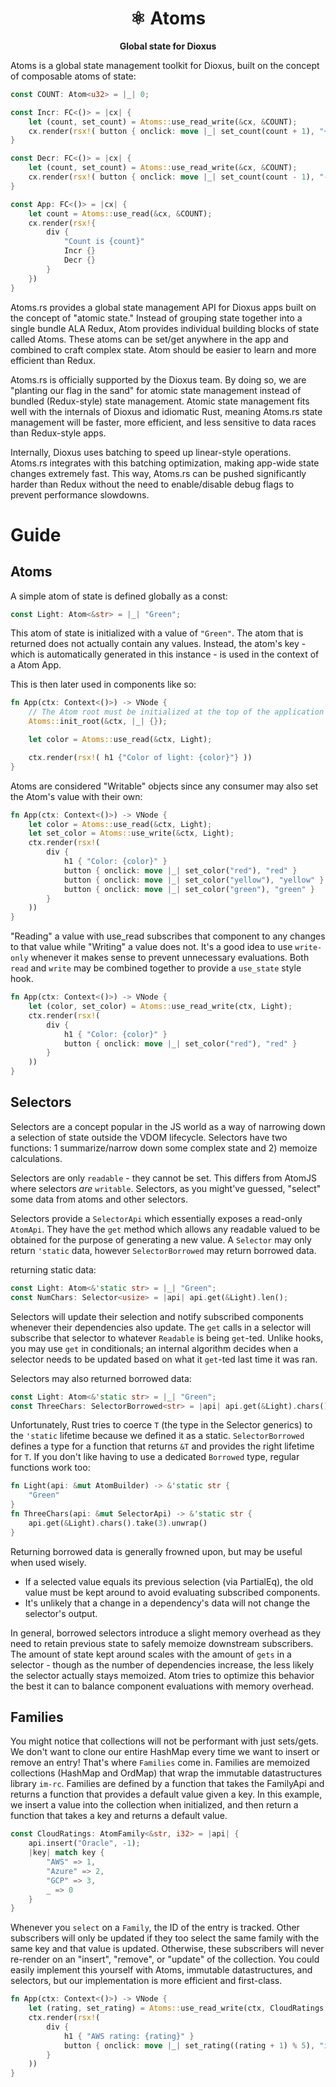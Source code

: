 <div align="center">
  <h1>⚛ Atoms</h1>
  <p>
    <strong>Global state for Dioxus</strong>
  </p>
</div>

Atoms is a global state management toolkit for Dioxus, built on the concept of composable atoms of state:

```rust
const COUNT: Atom<u32> = |_| 0;

const Incr: FC<()> = |cx| {
    let (count, set_count) = Atoms::use_read_write(&cx, &COUNT);
    cx.render(rsx!( button { onclick: move |_| set_count(count + 1), "+" } ))
}

const Decr: FC<()> = |cx| {
    let (count, set_count) = Atoms::use_read_write(&cx, &COUNT);
    cx.render(rsx!( button { onclick: move |_| set_count(count - 1), "-" } ))
}

const App: FC<()> = |cx| {
    let count = Atoms::use_read(&cx, &COUNT);
    cx.render(rsx!{
        div {
            "Count is {count}"
            Incr {}
            Decr {}
        }
    })
}
```

Atoms.rs provides a global state management API for Dioxus apps built on the concept of "atomic state." Instead of grouping state together into a single bundle ALA Redux, Atom provides individual building blocks of state called Atoms. These atoms can be set/get anywhere in the app and combined to craft complex state. Atom should be easier to learn and more efficient than Redux.

Atoms.rs is officially supported by the Dioxus team. By doing so, we are "planting our flag in the sand" for atomic state management instead of bundled (Redux-style) state management. Atomic state management fits well with the internals of Dioxus and idiomatic Rust, meaning Atoms.rs state management will be faster, more efficient, and less sensitive to data races than Redux-style apps.

Internally, Dioxus uses batching to speed up linear-style operations. Atoms.rs integrates with this batching optimization, making app-wide state changes extremely fast. This way, Atoms.rs can be pushed significantly harder than Redux without the need to enable/disable debug flags to prevent performance slowdowns.

# Guide

## Atoms

A simple atom of state is defined globally as a const:

```rust
const Light: Atom<&str> = |_| "Green";
```

This atom of state is initialized with a value of `"Green"`. The atom that is returned does not actually contain any values. Instead, the atom's key - which is automatically generated in this instance - is used in the context of a Atom App.

This is then later used in components like so:

```rust
fn App(ctx: Context<()>) -> VNode {
    // The Atom root must be initialized at the top of the application before any use_Atom hooks
    Atoms::init_root(&ctx, |_| {});

    let color = Atoms::use_read(&ctx, Light);

    ctx.render(rsx!( h1 {"Color of light: {color}"} ))
}
```

Atoms are considered "Writable" objects since any consumer may also set the Atom's value with their own:

```rust
fn App(ctx: Context<()>) -> VNode {
    let color = Atoms::use_read(&ctx, Light);
    let set_color = Atoms::use_write(&ctx, Light);
    ctx.render(rsx!(
        div {
            h1 { "Color: {color}" }
            button { onclick: move |_| set_color("red"), "red" }
            button { onclick: move |_| set_color("yellow"), "yellow" }
            button { onclick: move |_| set_color("green"), "green" }
        }
    ))
}
```

"Reading" a value with use_read subscribes that component to any changes to that value while "Writing" a value does not. It's a good idea to use `write-only` whenever it makes sense to prevent unnecessary evaluations. Both `read` and `write` may be combined together to provide a `use_state` style hook.

```rust
fn App(ctx: Context<()>) -> VNode {
    let (color, set_color) = Atoms::use_read_write(ctx, Light);
    ctx.render(rsx!(
        div {
            h1 { "Color: {color}" }
            button { onclick: move |_| set_color("red"), "red" }
        }
    ))
}
```

## Selectors

Selectors are a concept popular in the JS world as a way of narrowing down a selection of state outside the VDOM lifecycle. Selectors have two functions: 1 summarize/narrow down some complex state and 2) memoize calculations.

Selectors are only `readable` - they cannot be set. This differs from AtomJS where selectors _are_ `writable`. Selectors, as you might've guessed, "select" some data from atoms and other selectors.

Selectors provide a `SelectorApi` which essentially exposes a read-only `AtomApi`. They have the `get` method which allows any readable valued to be obtained for the purpose of generating a new value. A `Selector` may only return `'static` data, however `SelectorBorrowed` may return borrowed data.

returning static data:

```rust
const Light: Atom<&'static str> = |_| "Green";
const NumChars: Selector<usize> = |api| api.get(&Light).len();
```

Selectors will update their selection and notify subscribed components whenever their dependencies also update. The `get` calls in a selector will subscribe that selector to whatever `Readable` is being `get`-ted. Unlike hooks, you may use `get` in conditionals; an internal algorithm decides when a selector needs to be updated based on what it `get`-ted last time it was ran.

Selectors may also returned borrowed data:

```rust
const Light: Atom<&'static str> = |_| "Green";
const ThreeChars: SelectorBorrowed<str> = |api| api.get(&Light).chars().take(3).unwrap();
```

Unfortunately, Rust tries to coerce `T` (the type in the Selector generics) to the `'static` lifetime because we defined it as a static. `SelectorBorrowed` defines a type for a function that returns `&T` and provides the right lifetime for `T`. If you don't like having to use a dedicated `Borrowed` type, regular functions work too:

```rust
fn Light(api: &mut AtomBuilder) -> &'static str {
    "Green"
}
fn ThreeChars(api: &mut SelectorApi) -> &'static str {
    api.get(&Light).chars().take(3).unwrap()
}
```

Returning borrowed data is generally frowned upon, but may be useful when used wisely.

- If a selected value equals its previous selection (via PartialEq), the old value must be kept around to avoid evaluating subscribed components.
- It's unlikely that a change in a dependency's data will not change the selector's output.

In general, borrowed selectors introduce a slight memory overhead as they need to retain previous state to safely memoize downstream subscribers. The amount of state kept around scales with the amount of `gets` in a selector - though as the number of dependencies increase, the less likely the selector actually stays memoized. Atom tries to optimize this behavior the best it can to balance component evaluations with memory overhead.

## Families

You might notice that collections will not be performant with just sets/gets. We don't want to clone our entire HashMap every time we want to insert or remove an entry! That's where `Families` come in. Families are memoized collections (HashMap and OrdMap) that wrap the immutable datastructures library `im-rc`. Families are defined by a function that takes the FamilyApi and returns a function that provides a default value given a key. In this example, we insert a value into the collection when initialized, and then return a function that takes a key and returns a default value.

```rust
const CloudRatings: AtomFamily<&str, i32> = |api| {
    api.insert("Oracle", -1);
    |key| match key {
        "AWS" => 1,
        "Azure" => 2,
        "GCP" => 3,
        _ => 0
    }
}
```

Whenever you `select` on a `Family`, the ID of the entry is tracked. Other subscribers will only be updated if they too select the same family with the same key and that value is updated. Otherwise, these subscribers will never re-render on an "insert", "remove", or "update" of the collection. You could easily implement this yourself with Atoms, immutable datastructures, and selectors, but our implementation is more efficient and first-class.

```rust
fn App(ctx: Context<()>) -> VNode {
    let (rating, set_rating) = Atoms::use_read_write(ctx, CloudRatings.select("AWS"));
    ctx.render(rsx!(
        div {
            h1 { "AWS rating: {rating}" }
            button { onclick: move |_| set_rating((rating + 1) % 5), "incr" }
        }
    ))
}
```
